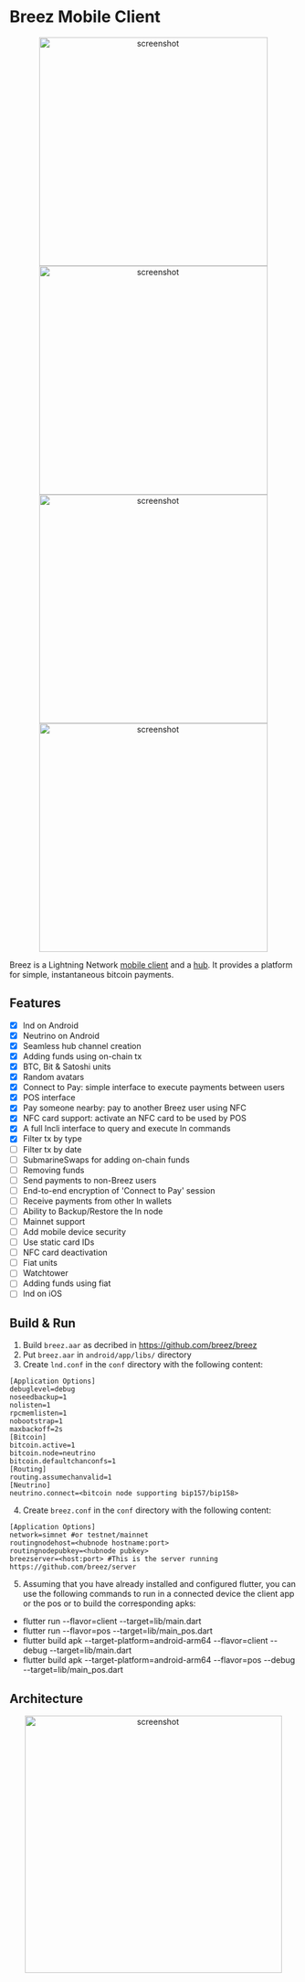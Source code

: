 # Breez Mobile Client

<p align='center'>
  <a href='https://breez.technology'>
    <img src='https://drive.google.com/uc?id=1MHi-sdhoOXTxnlkwa2Eg0e6LThr0r_x-&export=download' height='400' alt='screenshot' />
  </a>
  <a href='https://breez.technology'>
    <img src='https://drive.google.com/uc?id=16gD7djk_o8YZnk8BMypVAR8HPdI4cRRd&export=download' height='400' alt='screenshot' />
  </a>
    <a href='https://breez.technology'>
    <img src='https://drive.google.com/uc?id=1Cf1-9hX5ri0gsgU4qhM3-Flt-J5RWuFK&export=download' height='400' alt='screenshot' />
  </a>
  <a href='https://breez.technology'>
    <img src='https://drive.google.com/uc?id=1hHzDMW4JlauGlgOncUpCyzjk8qmeD4QI&export=download' height='400' alt='screenshot' />
  </a>
</p>

Breez is a Lightning Network [mobile client](https://github.com/breez/breezmobile) and a [hub](https://github.com/breez/server). It provides a platform for simple, instantaneous bitcoin payments.

## Features

- [x] lnd on Android
- [x] Neutrino on Android
- [x] Seamless hub channel creation
- [x] Adding funds using on-chain tx
- [x] BTC, Bit & Satoshi units
- [x] Random avatars
- [x] Connect to Pay: simple interface to execute payments between users
- [x] POS interface
- [x] Pay someone nearby: pay to another Breez user using NFC
- [x] NFC card support: activate an NFC card to be used by POS
- [x] A full lncli interface to query and execute ln commands
- [x] Filter tx by type
- [ ] Filter tx by date
- [ ] SubmarineSwaps for adding on-chain funds
- [ ] Removing funds 
- [ ] Send payments to non-Breez users
- [ ] End-to-end encryption of 'Connect to Pay' session
- [ ] Receive payments from other ln wallets
- [ ] Ability to Backup/Restore the ln node  
- [ ] Mainnet support
- [ ] Add mobile device security
- [ ] Use static card IDs
- [ ] NFC card deactivation
- [ ] Fiat units
- [ ] Watchtower
- [ ] Adding funds using fiat
- [ ] lnd on iOS

## Build & Run
1. Build `breez.aar` as decribed in https://github.com/breez/breez
2. Put `breez.aar` in `android/app/libs/` directory
3. Create `lnd.conf` in the `conf` directory with the following content:
```
[Application Options]
debuglevel=debug
noseedbackup=1
nolisten=1
rpcmemlisten=1
nobootstrap=1
maxbackoff=2s
[Bitcoin]
bitcoin.active=1
bitcoin.node=neutrino
bitcoin.defaultchanconfs=1
[Routing]
routing.assumechanvalid=1
[Neutrino]
neutrino.connect=<bitcoin node supporting bip157/bip158>
```
4. Create `breez.conf` in the `conf` directory with the following content:
```
[Application Options]
network=simnet #or testnet/mainnet
routingnodehost=<hubnode hostname:port>
routingnodepubkey=<hubnode pubkey>
breezserver=<host:port> #This is the server running https://github.com/breez/server
```
5. Assuming that you have already installed and configured flutter, you can use the following commands to run in a connected device the client app or the pos or to build the corresponding apks:
 - flutter run --flavor=client --target=lib/main.dart
 - flutter run --flavor=pos    --target=lib/main_pos.dart
 - flutter build apk --target-platform=android-arm64 --flavor=client --debug   --target=lib/main.dart
 - flutter build apk --target-platform=android-arm64 --flavor=pos    --debug   --target=lib/main_pos.dart

## Architecture 
<p align='center'>
  <a href='https://breez.technology'>
    <img src='https://drive.google.com/uc?id=1s695NXHHlhfvtW1zdlntUzRloxhnBeg0&export=download' height='450' alt='screenshot' />
  </a>
</p>
